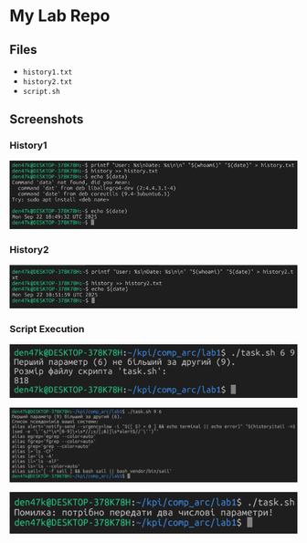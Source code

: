 # My Lab Repo

## Files
- `history1.txt`
- `history2.txt`
- `script.sh`

## Screenshots

### History1
![file1](./screenshots/history1.png)

### History2
![file2](./screenshots/history2.png)

### Script Execution
![script_exec](./screenshots/res1.png)

![script_exec](./screenshots/res2.png)

![script_exec](./screenshots/res3.png)
